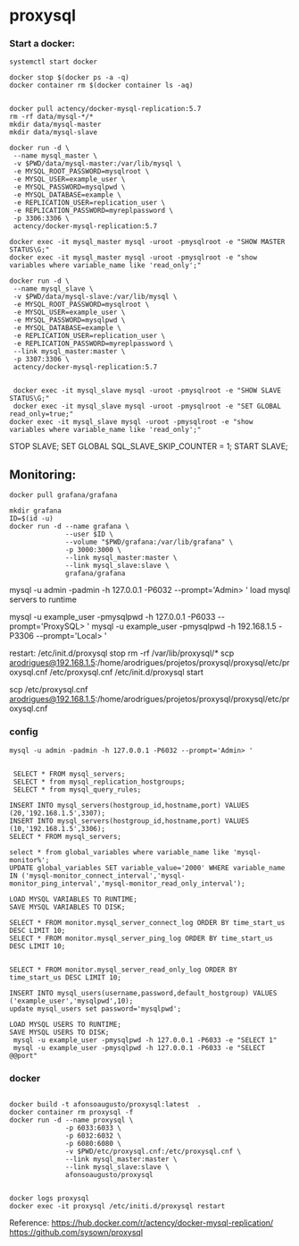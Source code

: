 # proxysql

### Start a docker:

```
systemctl start docker 
```


```
docker stop $(docker ps -a -q)
docker container rm $(docker container ls -aq)


docker pull actency/docker-mysql-replication:5.7
rm -rf data/mysql-*/*
mkdir data/mysql-master
mkdir data/mysql-slave

docker run -d \
 --name mysql_master \
 -v $PWD/data/mysql-master:/var/lib/mysql \
 -e MYSQL_ROOT_PASSWORD=mysqlroot \
 -e MYSQL_USER=example_user \
 -e MYSQL_PASSWORD=mysqlpwd \
 -e MYSQL_DATABASE=example \
 -e REPLICATION_USER=replication_user \
 -e REPLICATION_PASSWORD=myreplpassword \
 -p 3306:3306 \
 actency/docker-mysql-replication:5.7

docker exec -it mysql_master mysql -uroot -pmysqlroot -e "SHOW MASTER STATUS\G;"
docker exec -it mysql_master mysql -uroot -pmysqlroot -e "show variables where variable_name like 'read_only';"

docker run -d \
 --name mysql_slave \
 -v $PWD/data/mysql-slave:/var/lib/mysql \
 -e MYSQL_ROOT_PASSWORD=mysqlroot \
 -e MYSQL_USER=example_user \
 -e MYSQL_PASSWORD=mysqlpwd \
 -e MYSQL_DATABASE=example \
 -e REPLICATION_USER=replication_user \
 -e REPLICATION_PASSWORD=myreplpassword \
 --link mysql_master:master \
 -p 3307:3306 \
 actency/docker-mysql-replication:5.7


 docker exec -it mysql_slave mysql -uroot -pmysqlroot -e "SHOW SLAVE STATUS\G;"
 docker exec -it mysql_slave mysql -uroot -pmysqlroot -e "SET GLOBAL read_only=true;"
docker exec -it mysql_slave mysql -uroot -pmysqlroot -e "show variables where variable_name like 'read_only';"
```

STOP SLAVE;
SET GLOBAL SQL_SLAVE_SKIP_COUNTER = 1; 
START SLAVE;


## Monitoring:


```
docker pull grafana/grafana

mkdir grafana 
ID=$(id -u) 
docker run -d --name grafana \
              --user $ID \
              --volume "$PWD/grafana:/var/lib/grafana" \
              -p 3000:3000 \
              --link mysql_master:master \
              --link mysql_slave:slave \
              grafana/grafana
```


mysql -u admin -padmin -h 127.0.0.1 -P6032 --prompt='Admin> '
load mysql servers to runtime

mysql -u example_user -pmysqlpwd -h 127.0.0.1 -P6033 --prompt='ProxySQL> '
mysql -u example_user -pmysqlpwd -h 192.168.1.5 -P3306 --prompt='Local> '


restart:
/etc/init.d/proxysql stop
rm -rf /var/lib/proxysql/*
scp arodrigues@192.168.1.5:/home/arodrigues/projetos/proxysql/proxysql/etc/proxysql.cnf /etc/proxysql.cnf
/etc/init.d/proxysql start

scp /etc/proxysql.cnf arodrigues@192.168.1.5:/home/arodrigues/projetos/proxysql/proxysql/etc/proxysql.cnf 


### config
```
mysql -u admin -padmin -h 127.0.0.1 -P6032 --prompt='Admin> '


 SELECT * FROM mysql_servers;
 SELECT * from mysql_replication_hostgroups;
 SELECT * from mysql_query_rules;

INSERT INTO mysql_servers(hostgroup_id,hostname,port) VALUES (20,'192.168.1.5',3307);
INSERT INTO mysql_servers(hostgroup_id,hostname,port) VALUES (10,'192.168.1.5',3306);
SELECT * FROM mysql_servers;

select * from global_variables where variable_name like 'mysql-monitor%';
UPDATE global_variables SET variable_value='2000' WHERE variable_name IN ('mysql-monitor_connect_interval','mysql-monitor_ping_interval','mysql-monitor_read_only_interval');

LOAD MYSQL VARIABLES TO RUNTIME;
SAVE MYSQL VARIABLES TO DISK;

SELECT * FROM monitor.mysql_server_connect_log ORDER BY time_start_us DESC LIMIT 10;
SELECT * FROM monitor.mysql_server_ping_log ORDER BY time_start_us DESC LIMIT 10;


SELECT * FROM monitor.mysql_server_read_only_log ORDER BY time_start_us DESC LIMIT 10;

INSERT INTO mysql_users(username,password,default_hostgroup) VALUES ('example_user','mysqlpwd',10);
update mysql_users set password='mysqlpwd';

LOAD MYSQL USERS TO RUNTIME;
SAVE MYSQL USERS TO DISK;
 mysql -u example_user -pmysqlpwd -h 127.0.0.1 -P6033 -e "SELECT 1"
 mysql -u example_user -pmysqlpwd -h 127.0.0.1 -P6033 -e "SELECT @@port"

```

### docker
```

docker build -t afonsoaugusto/proxysql:latest  .
docker container rm proxysql -f 
docker run -d --name proxysql \
              -p 6033:6033 \
              -p 6032:6032 \
              -p 6080:6080 \
              -v $PWD/etc/proxysql.cnf:/etc/proxysql.cnf \
              --link mysql_master:master \
              --link mysql_slave:slave \
              afonsoaugusto/proxysql


docker logs proxysql
docker exec -it proxysql /etc/initi.d/proxysql restart

```


Reference:
https://hub.docker.com/r/actency/docker-mysql-replication/
https://github.com/sysown/proxysql